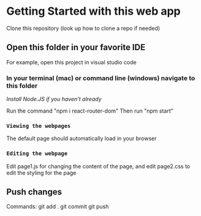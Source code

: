# Getting Started with this web app

Clone this repository (look up how to clone a repo if needed)

## Open this folder in your favorite IDE

For example, open this project in visual studio code

### In your terminal (mac) or command line (windows) navigate to this folder

*Install Node.JS if you haven't already*

Run the command "npm i react-router-dom"
Then run "npm start"

### `Viewing the webpages`

The default page should automatically load in your browser

### `Editing the webpage`

Edit page1.js for changing the content of the page, and edit page2.css to edit the styling for the page


## Push changes

Commands:
git add .
git commit
git push


